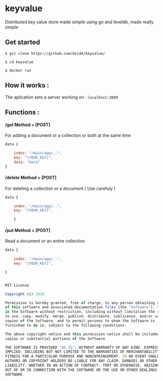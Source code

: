 # keyvalue
Distributed key value store made simple using go and leveldb, made really simple

## Get started
```
$ git clone https://github.com/dvidd/keyvalue/
```
```
$ cd keyvalue
```
```
$ docker run 
```


## How it works :
The aplication sets a server working on : 
```localhost:3000 ```

## Functions :

#### /get Method = [POST]
For adding a document or a collection or both at the same time

```javascript
data {

    index: "/main/app/..",
    key: "[YOUR_KEY]",
    data: "data"
}
```
#### /delete Method = [POST]
For deleting a collection or a document ( Use carefuly )

```javascript
data {

    index: "/main/app/..",
    key: "[YOUR_KEY]",

    }
```

#### /put Method = [POST]
Read a document or an entire collection

```javascript
data {
    
    index: "/main/app/..",
    key: "[YOUR_KEY]",

}


MIT License

Copyright (c) 2020 

Permission is hereby granted, free of charge, to any person obtaining a copy
of this software and associated documentation files (the "Software"), to deal
in the Software without restriction, including without limitation the rights
to use, copy, modify, merge, publish, distribute, sublicense, and/or sell
copies of the Software, and to permit persons to whom the Software is
furnished to do so, subject to the following conditions:

The above copyright notice and this permission notice shall be included in all
copies or substantial portions of the Software.

THE SOFTWARE IS PROVIDED "AS IS", WITHOUT WARRANTY OF ANY KIND, EXPRESS OR
IMPLIED, INCLUDING BUT NOT LIMITED TO THE WARRANTIES OF MERCHANTABILITY,
FITNESS FOR A PARTICULAR PURPOSE AND NONINFRINGEMENT. IN NO EVENT SHALL THE
AUTHORS OR COPYRIGHT HOLDERS BE LIABLE FOR ANY CLAIM, DAMAGES OR OTHER
LIABILITY, WHETHER IN AN ACTION OF CONTRACT, TORT OR OTHERWISE, ARISING FROM,
OUT OF OR IN CONNECTION WITH THE SOFTWARE OR THE USE OR OTHER DEALINGS IN THE
SOFTWARE.

